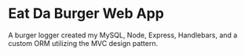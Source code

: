 # Eat Da Burger Web App
A burger logger created my MySQL, Node, Express, Handlebars, and a custom ORM utilizing the MVC design pattern. 
